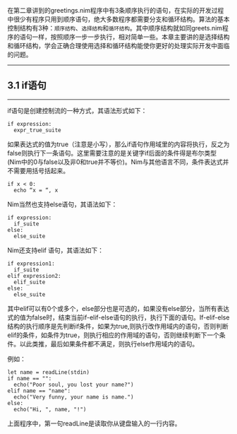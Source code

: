 在第二章讲到的greetings.nim程序中有3条顺序执行的语句，在实际的开发过程中很少有程序只用到顺序语句，绝大多数程序都需要分支和循环结构。算法的基本控制结构有3种：`顺序结构`、`选择结构`和`循环结构`。其中顺序结构就如同greets.nim程序的语句一样，按照顺序一步一步执行，相对简单一些。本章主要讲的是选择结构和循环结构，学会正确合理使用选择和循环结构能使你更好的处理实际开发中面临的问题。
***
## 3.1 if语句
***
if语句是创建控制流的一种方式，其语法形式如下：
```
if expression:
  expr_true_suite
```
如果表达式的值为true（注意是小写），那么if语句作用域里的内容将执行，反之为false则执行下一条语句。这里需要注意的是关键字if后面的条件得是布尔类型(Nim中的0与false以及非0和true并不等价)。Nim与其他语言不同，条件表达式并不需要用括号括起来。
```
if x < 0:
  echo “x = “, x
```
Nim当然也支持else语句，其语法如下：
```
if expression:
  if_suite
else:
  else_suite
```
Nim还支持elif 语句，其语法如下：
```
if expression1:
  if_suite
elif expression2:
  elif_suite
else:
  else_suite
```
其中elif可以有0个或多个，else部分也是可选的，如果没有else部分，当所有表达式的值为false时，结束当前if-elif-else语句的执行，执行下面的语句。If-elif-else 结构的执行顺序是先判断if条件，如果为true,则执行改作用域内的语句，否则判断elif的条件，如条件为true，则执行相应的作用域的语句，否则继续判断下一个条件。以此类推，最后如果条件都不满足，则执行else作用域内的语句。

例如：
```
let name = readLine(stdin) 
if name == "": 
  echo("Poor soul, you lost your name?") 
elif name == "name": 
  echo("Very funny, your name is name.") 
else: 
  echo("Hi, ", name, "!")
```
 上面程序中，第一句readLine是读取你从键盘输入的一行内容。



